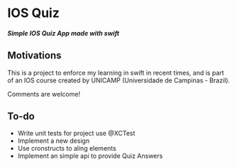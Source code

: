 # IOS Quiz
##### Simple IOS Quiz App made with swift

## Motivations

This is a project to enforce my learning in swift in recent times, and is part of an IOS course created by UNICAMP (Universidade de Campinas - Brazil).

Comments are welcome!

## To-do

- Write unit tests for project use @XCTest
- Implement a new design
- Use cronstructs to aling elements
- Implement an simple api to provide Quiz Answers
